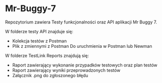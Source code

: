 # Mr-Buggy-7
Repozytorium zawiera Testy funkcjonalności oraz API aplikacji Mr Buggy 7.

W folderze testy API znajduje się:
- Kolekcja testów z Postman 
- Plik z zmiennymi z Postman
Do uruchmienia w Postman lub Newman

W folderze TestLink Reports znajdują się:
- Raport zawierający wykonanie przypadków testowych oraz plan testów 
- Raport zawierający wyniki przeprowadzonych testów 
- Załącznik .png do zgłoszonego błędu 
